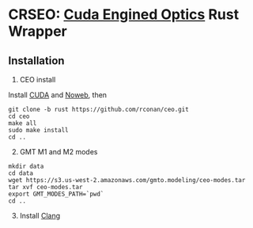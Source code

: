# CRSEO: [Cuda Engined Optics](https://github.com/rconan/ceo) Rust Wrapper

## Installation

1. CEO install

Install [CUDA](https://developer.nvidia.com/cuda-10.2-download-archive) and [Noweb](https://www.cs.tufts.edu/~nr/noweb/), then
```
git clone -b rust https://github.com/rconan/ceo.git
cd ceo
make all
sudo make install
cd ..
```
2. GMT M1 and M2 modes
```
mkdir data
cd data
wget https://s3.us-west-2.amazonaws.com/gmto.modeling/ceo-modes.tar
tar xvf ceo-modes.tar
export GMT_MODES_PATH=`pwd`
cd ..
```
3. Install [Clang](https://rust-lang.github.io/rust-bindgen/requirements.html)
